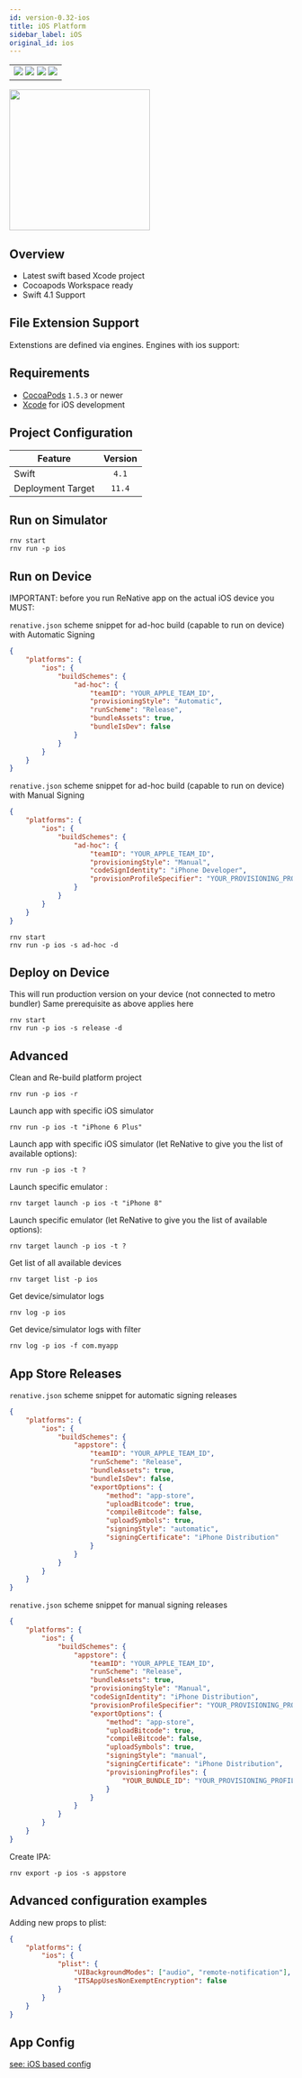 ```yaml
---
id: version-0.32-ios
title: iOS Platform
sidebar_label: iOS
original_id: ios
---
```


<table>
  <tr>
  <td>
    <img src="https://img.shields.io/badge/Mac-yes-brightgreen.svg" />
    <img src="https://img.shields.io/badge/Windows-n/a-lightgrey.svg" />
    <img src="https://img.shields.io/badge/Linux-n/a-lightgrey.svg" />
    <img src="https://img.shields.io/badge/HostMode-n/a-lightgrey.svg" />
  </td>
  </tr>
</table>

<img src="https://renative.org/img/rnv_ios.gif" height="250"/>

## Overview

-   Latest swift based Xcode project
-   Cocoapods Workspace ready
-   Swift 4.1 Support

## File Extension Support

<!--EXTENSION_SUPPORT_START-->

Extenstions are defined via engines. Engines with ios support: 

<!--EXTENSION_SUPPORT_END-->

## Requirements

-   [CocoaPods](https://cocoapods.org) `1.5.3` or newer
-   [Xcode](https://developer.apple.com/xcode/) for iOS development

## Project Configuration

| Feature           | Version |
| ----------------- | :-----: |
| Swift             |  `4.1`  |
| Deployment Target | `11.4`  |

## Run on Simulator

```
rnv start
rnv run -p ios
```

## Run on Device

IMPORTANT: before you run ReNative app on the actual iOS device you MUST:

`renative.json` scheme snippet for ad-hoc build (capable to run on device) with Automatic Signing

```json
{
    "platforms": {
        "ios": {
            "buildSchemes": {
                "ad-hoc": {
                    "teamID": "YOUR_APPLE_TEAM_ID",
                    "provisioningStyle": "Automatic",
                    "runScheme": "Release",
                    "bundleAssets": true,
                    "bundleIsDev": false
                }
            }
        }
    }
}
```

`renative.json` scheme snippet for ad-hoc build (capable to run on device) with Manual Signing

```json
{
    "platforms": {
        "ios": {
            "buildSchemes": {
                "ad-hoc": {
                    "teamID": "YOUR_APPLE_TEAM_ID",
                    "provisioningStyle": "Manual",
                    "codeSignIdentity": "iPhone Developer",
                    "provisionProfileSpecifier": "YOUR_PROVISIONING_PROFILE_NAME"
                }
            }
        }
    }
}
```

```
rnv start
rnv run -p ios -s ad-hoc -d
```

## Deploy on Device

This will run production version on your device (not connected to metro bundler)
Same prerequisite as above applies here

```
rnv start
rnv run -p ios -s release -d
```

## Advanced

Clean and Re-build platform project

```
rnv run -p ios -r
```

Launch app with specific iOS simulator

```
rnv run -p ios -t "iPhone 6 Plus"
```

Launch app with specific iOS simulator (let ReNative to give you the list of available options):

```
rnv run -p ios -t ?
```

Launch specific emulator :

```
rnv target launch -p ios -t "iPhone 8"
```

Launch specific emulator (let ReNative to give you the list of available options):

```
rnv target launch -p ios -t ?
```

Get list of all available devices

```
rnv target list -p ios
```

Get device/simulator logs

```
rnv log -p ios
```

Get device/simulator logs with filter

```
rnv log -p ios -f com.myapp
```

## App Store Releases

`renative.json` scheme snippet for automatic signing releases

```json
{
    "platforms": {
        "ios": {
            "buildSchemes": {
                "appstore": {
                    "teamID": "YOUR_APPLE_TEAM_ID",
                    "runScheme": "Release",
                    "bundleAssets": true,
                    "bundleIsDev": false,
                    "exportOptions": {
                        "method": "app-store",
                        "uploadBitcode": true,
                        "compileBitcode": false,
                        "uploadSymbols": true,
                        "signingStyle": "automatic",
                        "signingCertificate": "iPhone Distribution"
                    }
                }
            }
        }
    }
}
```

`renative.json` scheme snippet for manual signing releases

```json
{
    "platforms": {
        "ios": {
            "buildSchemes": {
                "appstore": {
                    "teamID": "YOUR_APPLE_TEAM_ID",
                    "runScheme": "Release",
                    "bundleAssets": true,
                    "provisioningStyle": "Manual",
                    "codeSignIdentity": "iPhone Distribution",
                    "provisionProfileSpecifier": "YOUR_PROVISIONING_PROFILE_NAME",
                    "exportOptions": {
                        "method": "app-store",
                        "uploadBitcode": true,
                        "compileBitcode": false,
                        "uploadSymbols": true,
                        "signingStyle": "manual",
                        "signingCertificate": "iPhone Distribution",
                        "provisioningProfiles": {
                            "YOUR_BUNDLE_ID": "YOUR_PROVISIONING_PROFILE_NAME"
                        }
                    }
                }
            }
        }
    }
}
```

Create IPA:

```
rnv export -p ios -s appstore
```

## Advanced configuration examples

Adding new props to plist:

```json
{
    "platforms": {
        "ios": {
            "plist": {
                "UIBackgroundModes": ["audio", "remote-notification"],
                "ITSAppUsesNonExemptEncryption": false
            }
        }
    }
}
```

## App Config

[see: iOS based config](api-config.md#ios-props)
